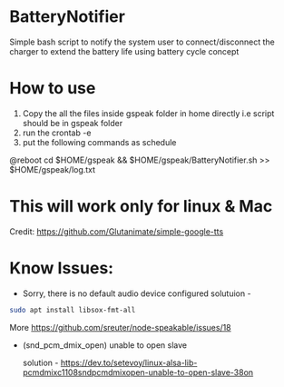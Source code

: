 # BatteryNotifier
Simple bash script to notify the system user to connect/disconnect the charger to extend the battery life using battery cycle concept

# How to use

1. Copy the all the files inside gspeak folder in home directly i.e script should be in gspeak folder
2. run the crontab -e
3. put the following commands as schedule

@reboot cd $HOME/gspeak && $HOME/gspeak/BatteryNotifier.sh >> $HOME/gspeak/log.txt

# This will work only for linux & Mac

Credit: https://github.com/Glutanimate/simple-google-tts

# Know Issues:
- Sorry, there is no default audio device configured
  solutuion -

```bash
sudo apt install libsox-fmt-all
```
More https://github.com/sreuter/node-speakable/issues/18

- (snd_pcm_dmix_open) unable to open slave

  solution - https://dev.to/setevoy/linux-alsa-lib-pcmdmixc1108sndpcmdmixopen-unable-to-open-slave-38on
